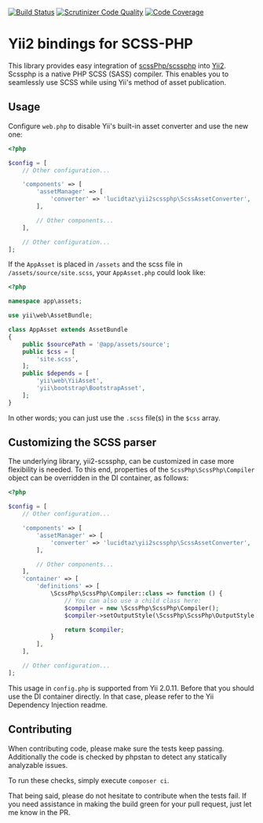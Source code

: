 [![Build Status](https://travis-ci.org/LucidTaZ/yii2-scssphp.svg?branch=master)](https://travis-ci.org/LucidTaZ/yii2-scssphp)
[![Scrutinizer Code Quality](https://scrutinizer-ci.com/g/LucidTaZ/yii2-scssphp/badges/quality-score.png?b=master)](https://scrutinizer-ci.com/g/LucidTaZ/yii2-scssphp/?branch=master)
[![Code Coverage](https://scrutinizer-ci.com/g/LucidTaZ/yii2-scssphp/badges/coverage.png?b=master)](https://scrutinizer-ci.com/g/LucidTaZ/yii2-scssphp/?branch=master)

# Yii2 bindings for SCSS-PHP

This library provides easy integration of
[scssPhp/scssphp](https://github.com/scssphp/scssphp) into
[Yii2](https://github.com/yiisoft/yii2). Scssphp is a native PHP SCSS (SASS)
compiler. This enables you to seamlessly use SCSS while using Yii's method of
asset publication.

## Usage

Configure `web.php` to disable Yii's built-in asset converter and use the new
one:

```php
<?php

$config = [
    // Other configuration...

    'components' => [
        'assetManager' => [
            'converter' => 'lucidtaz\yii2scssphp\ScssAssetConverter',
        ],

        // Other components...
    ],

    // Other configuration...
];
```

If the `AppAsset` is placed in `/assets` and the scss file in
`/assets/source/site.scss`, your `AppAsset.php` could look like:

```php
<?php

namespace app\assets;

use yii\web\AssetBundle;

class AppAsset extends AssetBundle
{
    public $sourcePath = '@app/assets/source';
    public $css = [
        'site.scss',
    ];
    public $depends = [
        'yii\web\YiiAsset',
        'yii\bootstrap\BootstrapAsset',
    ];
}
```

In other words; you can just use the `.scss` file(s) in the `$css` array.

## Customizing the SCSS parser

The underlying library, yii2-scssphp, can be customized in case more flexibility
is needed. To this end, properties of the `ScssPhp\ScssPhp\Compiler` object can be
overridden in the DI container, as follows:

```php
<?php

$config = [
    // Other configuration...

    'components' => [
        'assetManager' => [
            'converter' => 'lucidtaz\yii2scssphp\ScssAssetConverter',
        ],

        // Other components...
    ],
    'container' => [
        'definitions' => [
            \ScssPhp\ScssPhp\Compiler::class => function () {
                // You can also use a child class here:
                $compiler = new \ScssPhp\ScssPhp\Compiler();
                $compiler->setOutputStyle(\ScssPhp\ScssPhp\OutputStyle::COMPRESSED);

                return $compiler;
            }
        ],
    ],

    // Other configuration...
];
```

This usage in `config.php` is supported from Yii 2.0.11. Before that you should
use the DI container directly. In that case, please refer to the Yii Dependency
Injection readme.

## Contributing

When contributing code, please make sure the tests keep passing. Additionally
the code is checked by phpstan to detect any statically analyzable issues.

To run these checks, simply execute `composer ci`.

That being said, please do not hesitate to contribute when the tests fail. If
you need assistance in making the build green for your pull request, just let me
know in the PR.
